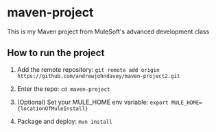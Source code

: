 # maven-project

This is my Maven project from MuleSoft's advanced development class

## How to run the project

1. Add the remote repository: `git remote add origin https://github.com/andrewjohndavey/maven-project2.git`

2. Enter the repo: `cd maven-project`

3. (Optional) Set your MULE_HOME env variable: `export MULE_HOME={locationOfMuleInstall}`

4. Package and deploy: `mvn install`